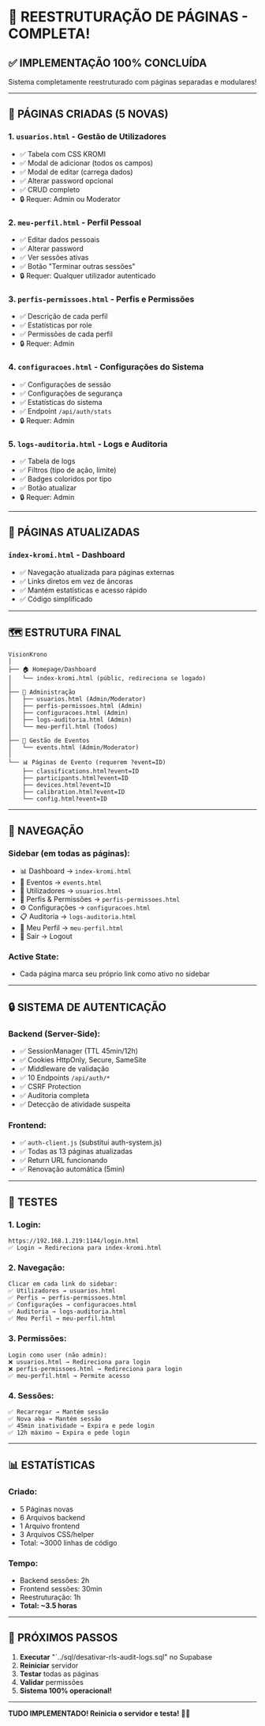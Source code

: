# 🎉 REESTRUTURAÇÃO DE PÁGINAS - COMPLETA!

## ✅ IMPLEMENTAÇÃO 100% CONCLUÍDA

Sistema completamente reestruturado com páginas separadas e modulares!

---

## 📁 PÁGINAS CRIADAS (5 NOVAS)

### **1. `usuarios.html` - Gestão de Utilizadores**
- ✅ Tabela com CSS KROMI
- ✅ Modal de adicionar (todos os campos)
- ✅ Modal de editar (carrega dados)
- ✅ Alterar password opcional
- ✅ CRUD completo
- 🔒 Requer: Admin ou Moderator

### **2. `meu-perfil.html` - Perfil Pessoal**
- ✅ Editar dados pessoais
- ✅ Alterar password
- ✅ Ver sessões ativas
- ✅ Botão "Terminar outras sessões"
- 🔒 Requer: Qualquer utilizador autenticado

### **3. `perfis-permissoes.html` - Perfis e Permissões**
- ✅ Descrição de cada perfil
- ✅ Estatísticas por role
- ✅ Permissões de cada perfil
- 🔒 Requer: Admin

### **4. `configuracoes.html` - Configurações do Sistema**
- ✅ Configurações de sessão
- ✅ Configurações de segurança
- ✅ Estatísticas do sistema
- ✅ Endpoint `/api/auth/stats`
- 🔒 Requer: Admin

### **5. `logs-auditoria.html` - Logs e Auditoria**
- ✅ Tabela de logs
- ✅ Filtros (tipo de ação, limite)
- ✅ Badges coloridos por tipo
- ✅ Botão atualizar
- 🔒 Requer: Admin

---

## 🔄 PÁGINAS ATUALIZADAS

### **`index-kromi.html` - Dashboard**
- ✅ Navegação atualizada para páginas externas
- ✅ Links diretos em vez de âncoras
- ✅ Mantém estatísticas e acesso rápido
- ✅ Código simplificado

---

## 🗺️ ESTRUTURA FINAL

```
VisionKrono
│
├── 🏠 Homepage/Dashboard
│   └── index-kromi.html (públic, redireciona se logado)
│
├── 👥 Administração
│   ├── usuarios.html (Admin/Moderator)
│   ├── perfis-permissoes.html (Admin)
│   ├── configuracoes.html (Admin)
│   ├── logs-auditoria.html (Admin)
│   └── meu-perfil.html (Todos)
│
├── 🏃 Gestão de Eventos
│   └── events.html (Admin/Moderator)
│
└── 📊 Páginas de Evento (requerem ?event=ID)
    ├── classifications.html?event=ID
    ├── participants.html?event=ID
    ├── devices.html?event=ID
    ├── calibration.html?event=ID
    └── config.html?event=ID
```

---

## 🎯 NAVEGAÇÃO

### **Sidebar (em todas as páginas):**
- 📊 Dashboard → `index-kromi.html`
- 🏃 Eventos → `events.html`
- 👥 Utilizadores → `usuarios.html`
- 🔐 Perfis & Permissões → `perfis-permissoes.html`
- ⚙️ Configurações → `configuracoes.html`
- 📋 Auditoria → `logs-auditoria.html`
- 👤 Meu Perfil → `meu-perfil.html`
- 🚪 Sair → Logout

### **Active State:**
- Cada página marca seu próprio link como ativo no sidebar

---

## 🔒 SISTEMA DE AUTENTICAÇÃO

### **Backend (Server-Side):**
- ✅ SessionManager (TTL 45min/12h)
- ✅ Cookies HttpOnly, Secure, SameSite
- ✅ Middleware de validação
- ✅ 10 Endpoints `/api/auth/*`
- ✅ CSRF Protection
- ✅ Auditoria completa
- ✅ Detecção de atividade suspeita

### **Frontend:**
- ✅ `auth-client.js` (substitui auth-system.js)
- ✅ Todas as 13 páginas atualizadas
- ✅ Return URL funcionando
- ✅ Renovação automática (5min)

---

## 🧪 TESTES

### **1. Login:**
```
https://192.168.1.219:1144/login.html
✅ Login → Redireciona para index-kromi.html
```

### **2. Navegação:**
```
Clicar em cada link do sidebar:
✅ Utilizadores → usuarios.html
✅ Perfis → perfis-permissoes.html
✅ Configurações → configuracoes.html
✅ Auditoria → logs-auditoria.html
✅ Meu Perfil → meu-perfil.html
```

### **3. Permissões:**
```
Login como user (não admin):
❌ usuarios.html → Redireciona para login
❌ perfis-permissoes.html → Redireciona para login
✅ meu-perfil.html → Permite acesso
```

### **4. Sessões:**
```
✅ Recarregar → Mantém sessão
✅ Nova aba → Mantém sessão
✅ 45min inatividade → Expira e pede login
✅ 12h máximo → Expira e pede login
```

---

## 📊 ESTATÍSTICAS

### **Criado:**
- 5 Páginas novas
- 6 Arquivos backend
- 1 Arquivo frontend
- 3 Arquivos CSS/helper
- Total: ~3000 linhas de código

### **Tempo:**
- Backend sessões: 2h
- Frontend sessões: 30min
- Reestruturação: 1h
- **Total: ~3.5 horas**

---

## 📝 PRÓXIMOS PASSOS

1. **Executar** "`../sql/desativar-rls-audit-logs.sql" no Supabase
2. **Reiniciar** servidor
3. **Testar** todas as páginas
4. **Validar** permissões
5. **Sistema 100% operacional!**

---

**TUDO IMPLEMENTADO! Reinicia o servidor e testa!** 🎉🚀

